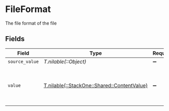 # FileFormat

The file format of the file


## Fields

| Field                                                                              | Type                                                                               | Required                                                                           | Description                                                                        | Example                                                                            |
| ---------------------------------------------------------------------------------- | ---------------------------------------------------------------------------------- | ---------------------------------------------------------------------------------- | ---------------------------------------------------------------------------------- | ---------------------------------------------------------------------------------- |
| `source_value`                                                                     | *T.nilable(::Object)*                                                              | :heavy_minus_sign:                                                                 | N/A                                                                                | abc                                                                                |
| `value`                                                                            | [T.nilable(::StackOne::Shared::ContentValue)](../../models/shared/contentvalue.md) | :heavy_minus_sign:                                                                 | The file format of the file, expressed as a file extension                         | pdf                                                                                |